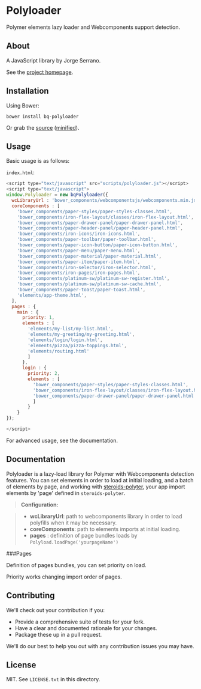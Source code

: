 # Polyloader

Polymer elements lazy loader and Webcomponents support detection.

## About

A JavaScript library by Jorge Serrano.

See the [project homepage](https://github.com/bquarks/Polyloader).

## Installation

Using Bower:

    bower install bq-polyloader

Or grab the [source](https://github.com/bquarks/Polyloader/dist/bq-polyloader.js) ([minified](https://github.com/bquarks/Polyloader/dist/bq-polyloader.min.js)).

## Usage

Basic usage is as follows:

 `index.html`:

```javascript 
<script type="text/javascript" src="scripts/polyloader.js"></script>
<script type="text/javascript">
window.Polyloader = new bqPolyloader({
  wcLibraryUrl : 'bower_components/webcomponentsjs/webcomponents.min.js',
  coreComponents : [
    'bower_components/paper-styles/paper-styles-classes.html',
    'bower_components/iron-flex-layout/classes/iron-flex-layout.html',
    'bower_components/paper-drawer-panel/paper-drawer-panel.html',
    'bower_components/paper-header-panel/paper-header-panel.html',
    'bower_components/iron-icons/iron-icons.html',
    'bower_components/paper-toolbar/paper-toolbar.html',
    'bower_components/paper-icon-button/paper-icon-button.html',
    'bower_components/paper-menu/paper-menu.html',
    'bower_components/paper-material/paper-material.html',
    'bower_components/paper-item/paper-item.html',
    'bower_components/iron-selector/iron-selector.html',
    'bower_components/iron-pages/iron-pages.html',
    'bower_components/platinum-sw/platinum-sw-register.html',
    'bower_components/platinum-sw/platinum-sw-cache.html',
    'bower_components/paper-toast/paper-toast.html',
    'elements/app-theme.html',
  ],
  pages : {
    main : {
      priority: 1,
      elements : [
        'elements/my-list/my-list.html',
        'elements/my-greeting/my-greeting.html',
        'elements/login/login.html',
        'elements/pizza/pizza-toppings.html',
        'elements/routing.html'
        ]      
      },
      login : {
        priority: 2,
        elements : [
          'bower_components/paper-styles/paper-styles-classes.html',
          'bower_components/iron-flex-layout/classes/iron-flex-layout.html',
          'bower_components/paper-drawer-panel/paper-drawer-panel.html'
          ]      
        }
    }
});

</script>
```

For advanced usage, see the documentation.

## Documentation

Polyloader is a lazy-load library for Polymer with Webcomponents detection features. You can set elements in order to load at initial loading, and a batch of elements by page, and working with [steroids-polyter](https://github.com/bquarks/steroid-polyter), your app import elements by 'page' defined in `steroids-polyter`.

> **Configuration:**

> - **wcLibraryUrl**: path to webcomponents library in order to load polyfills when it may be necessary.
> - **coreComponents**: path to elements imports at initial loading. 
> - **pages** : definition of page bundles loads by `Polyload.loadPage('yourpageName')`



###Pages

Definition of pages bundles, you can set priority on load.

Priority works changing import order of pages.

## Contributing

We'll check out your contribution if you:

* Provide a comprehensive suite of tests for your fork.
* Have a clear and documented rationale for your changes.
* Package these up in a pull request.

We'll do our best to help you out with any contribution issues you may have.

## License

MIT. See `LICENSE.txt` in this directory.
